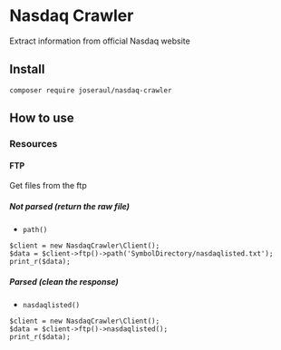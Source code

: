 # Nasdaq Crawler
Extract information from official Nasdaq website

## Install
```
composer require joseraul/nasdaq-crawler 
```

## How to use

### Resources
#### FTP
Get files from the ftp

##### Not parsed (return the raw file)
* `path()`
```
$client = new NasdaqCrawler\Client();
$data = $client->ftp()->path('SymbolDirectory/nasdaqlisted.txt');
print_r($data);
```
 
##### Parsed (clean the response)
* `nasdaqlisted()`
```
$client = new NasdaqCrawler\Client();
$data = $client->ftp()->nasdaqlisted();
print_r($data);
```
